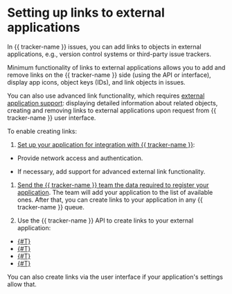 # Setting up links to external applications

In {{ tracker-name }} issues, you can add links to objects in external applications, e.g., version control systems or third-party issue trackers.

Minimum functionality of links to external applications allows you to add and remove links on the {{ tracker-name }} side (using the API or interface), display app icons, object keys (IDs), and link objects in issues.

You can also use advanced link functionality, which requires [external application support](ext-app-setup.md): displaying detailed information about related objects, creating and removing links to external applications upon request from {{ tracker-name }} user interface.

To enable creating links:

1. [Set up your application for integration with {{ tracker-name }}](ext-app-setup.md):

 - Provide network access and authentication.

 - If necessary, add support for advanced external link functionality.

1. [Send the {{ tracker-name }} team the data required to register your application](ext-app-info.md). The team will add your application to the list of available ones. After that, you can create links to your application in any {{ tracker-name }} queue.

1. Use the {{ tracker-name }} API to create links to your external application:
 - [{#T}](concepts/issues/get-applications.md)
 - [{#T}](concepts/issues/get-external-links.md)
 - [{#T}](concepts/issues/add-external-link.md)
 - [{#T}](concepts/issues/delete-external-link.md)

 You can also create links via the user interface if your application's settings allow that.